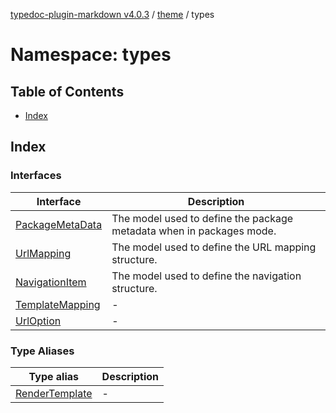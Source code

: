 [typedoc-plugin-markdown v4.0.3](../../../README.md) / [theme](../../README.md) / types

# Namespace: types

## Table of Contents

* [Index](#index)

## Index

### Interfaces

| Interface                                        | Description                                                          |
| ------------------------------------------------ | -------------------------------------------------------------------- |
| [PackageMetaData](interfaces/PackageMetaData.md) | The model used to define the package metadata when in packages mode. |
| [UrlMapping](interfaces/UrlMapping.md)           | The model used to define the URL mapping structure.                  |
| [NavigationItem](interfaces/NavigationItem.md)   | The model used to define the navigation structure.                   |
| [TemplateMapping](interfaces/TemplateMapping.md) | -                                                                    |
| [UrlOption](interfaces/UrlOption.md)             | -                                                                    |

### Type Aliases

| Type alias                                       | Description |
| ------------------------------------------------ | ----------- |
| [RenderTemplate](type-aliases/RenderTemplate.md) | -           |
